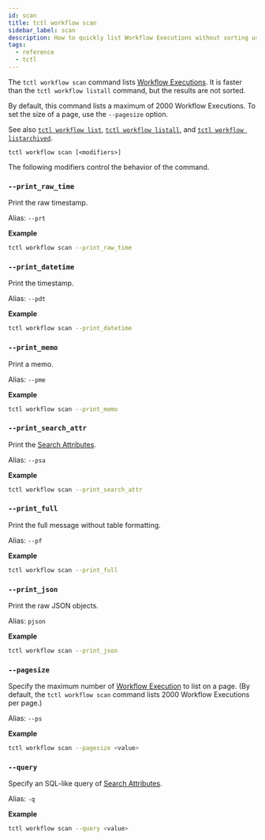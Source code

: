 ```yaml
---
id: scan
title: tctl workflow scan
sidebar_label: scan
description: How to quickly list Workflow Executions without sorting using tctl.
tags:
  - reference
  - tctl
---
```


The `tctl workflow scan` command lists [Workflow Executions](/concepts/what-is-a-workflow-execution).
It is faster than the `tctl workflow listall` command, but the results are not sorted.

By default, this command lists a maximum of 2000 Workflow Executions.
To set the size of a page, use the `--pagesize` option.

See also [`tctl workflow list`](/tctl/workflow/list), [`tctl workflow listall`](/tctl/workflow/listall), and [`tctl workflow listarchived`](/tctl/workflow/listarchived).

`tctl workflow scan [<modifiers>]`

The following modifiers control the behavior of the command.

### `--print_raw_time`

Print the raw timestamp.

Alias: `--prt`

**Example**

```bash
tctl workflow scan --print_raw_time
```

### `--print_datetime`

Print the timestamp.

Alias: `--pdt`

**Example**

```bash
tctl workflow scan --print_datetime
```

### `--print_memo`

Print a memo.

Alias: `--pme`

**Example**

```bash
tctl workflow scan --print_memo
```

### `--print_search_attr`

Print the [Search Attributes](/concepts/what-is-a-search-attribute).

Alias: `--psa`

**Example**

```bash
tctl workflow scan --print_search_attr
```

### `--print_full`

Print the full message without table formatting.

Alias: `--pf`

**Example**

```bash
tctl workflow scan --print_full
```

### `--print_json`

Print the raw JSON objects.

Alias: `pjson`

**Example**

```bash
tctl workflow scan --print_json
```

### `--pagesize`

Specify the maximum number of [Workflow Execution](/concepts/what-is-a-workflow-execution) to list on a page.
(By default, the `tctl workflow scan` command lists 2000 Workflow Executions per page.)

Alias: `--ps`

**Example**

```bash
tctl workflow scan --pagesize <value>
```

### `--query`

Specify an SQL-like query of [Search Attributes](/concepts/what-is-a-search-attribute).

Alias: `-q`

**Example**

```bash
tctl workflow scan --query <value>
```
